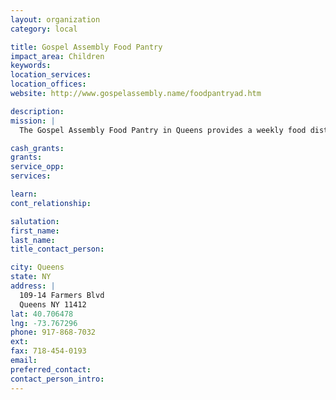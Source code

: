 ```yaml
---
layout: organization
category: local

title: Gospel Assembly Food Pantry
impact_area: Children
keywords: 
location_services: 
location_offices: 
website: http://www.gospelassembly.name/foodpantryad.htm

description: 
mission: |
  The Gospel Assembly Food Pantry in Queens provides a weekly food distribution program for people in need of emergency food assistance due to financial hardship and unforseen circumstances beyond their control.

cash_grants: 
grants: 
service_opp: 
services: 

learn: 
cont_relationship: 

salutation: 
first_name: 
last_name: 
title_contact_person: 

city: Queens
state: NY
address: |
  109-14 Farmers Blvd     
  Queens NY 11412
lat: 40.706478
lng: -73.767296
phone: 917-868-7032
ext: 
fax: 718-454-0193
email: 
preferred_contact: 
contact_person_intro: 
---
```


